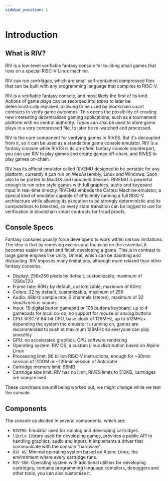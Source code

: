 ```yaml
---
sidebar_position: 1
---
```


# Introduction

## What is RIV?

RIV is a low-level verifiable fantasy console for building small games that runs on a special RISC-V Linux machine.

RIV can run *cartridges*, which are small self-contained compressed files
that can be built with any programming language that compiles to RISC-V.

RIV is a verifiable fantasy console, and most likely the first of its kind.
Actions of game plays can be recorded into *tapes* to later be deterministically replayed,
allowing to be used by blockchain smart contracts to verify game *outcomes*.
This opens the possibility of creating new interesting decentralized gaming applications,
such as a tournament platform with no central authority.
*Tapes* can also be used to store game plays in a very compressed file,
to later be re-watched and processed.

RIV is the core component for verifying games in RIVES.
But it's decoupled from it, so it can be used as a standalone game console emulator.
RIV is a fantasy console while RIVES is its *on-chain* fantasy console counterpart,
you can use RIV to play games and create games off-chain, and RIVES to play games on-chain.

RIV has its official emulator called RIVEMU designed to be portable for any platform, currently it can run on WebAssembly, Linux and Windows.
Soon also to be ported to MacOS and handheld devices.
RIVEMU is powerful enough to run retro style games with full graphics, audio and keyboard input in real-time directly.
RIVEMU embeds the Cartesi Machine emulator,
a special kind of emulator capable of efficiently running a full RISC-V architecture while allowing its execution to be strongly deterministic and its computations to bisected,
so every state transition can be logged to use for verification in blockchain smart contracts for fraud proofs.

## Console Specs

Fantasy consoles usually force developers to work within narrow limitations.
The idea is that by removing excess and focusing on the essential, it becomes easier to start and finish developing a game.
This is in contrast to large game engines like Unity, Unreal,
which can be daunting and distracting.
RIV imposes many limitations,
although more relaxed than other fantasy consoles.

- Display: 256x256 pixels by default, customizable, maximum of 1280x720
- Frame rate: 60Hz by default, customizable, maximum of 60Hz
- Colors: 32 by default, customizable, maximum of 256
- Audio: 48kHz sample rate, 2 channels (stereo), maximum of 32 simultaneous sounds
- Input: 16 digital button gamepad or 105 buttons keyboard, up to 4 gamepads for local co-op, no support for mouse or analog buttons
- CPU: RISC-V 64-bit CPU, base clock of 128MHz, up to 512MHz+ depending the system the emulator is running on, games are recommended to push at maximum 128MHz so everyone can play smoothly
- GPU: no accelerated graphics, CPU software rendering
- Operating system: RIV OS, a custom Linux distribution based on Alpine Linux
- Processing limit: 96 billion RISC-V instructions, enough for ~30min session of DOOM or ~120min session of Antcopter
- Cartridge memory limit: 96MB
- Cartridge size limit: RIV has no limit, RIVES limits to 512KB, cartridges are compressed

These constrains are still being worked out,
we might change while we test the console.

## Components

The console os divided in several components, which are:

- `RIVEMU`: Emulator used for running and developing cartridges.
- `libriv`: Library used for developing games, provides a public API to handling graphics, audio and inputs. It implements a driver that communicate with the console "hardware".
- `RIV OS`: Minimal operating system based on Alpine Linux, the environment where every cartridge runs.
- `RIV SDK`: Operating system with additional utilities for developing cartridges, contains programming language compilers, debuggers and other tools, you can also customize it.

